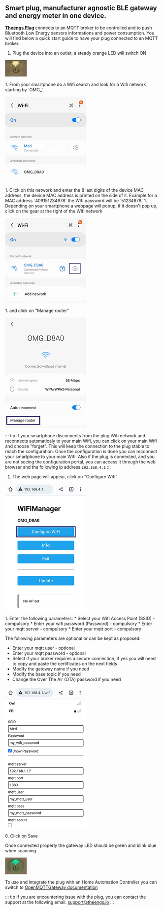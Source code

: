 
## Smart plug, manufacturer agnostic BLE gateway and energy meter in one device.

[**Theengs Plug**](https://shop.theengs.io/products/theengs-plug-smart-plug-ble-gateway-and-energy-consumption) connects to an MQTT broker to be controlled and to push Bluetooth Low Energy sensors informations and power consumption. You will find below a quick start guide to have your plug connected to an MQTT broker.

1. Plug the device into an outlet, a steady orange LED will switch ON
<p align="left">
  <img src="./img/Theengs-plug01-orange.png">
</p>
1. From your smartphone do a Wifi search and look for a Wifi network starting by `OMG_`
<p align="left">
  <img src="./img/Theengs-plug01-wifi.png">
</p>
1. Click on this network and enter the 8 last digits of the device MAC address, the device MAC address is printed on the side of it.
Example for a MAC address `409151234678` the Wifi password will be `51234678`
1. Depending on your smartphone a webpage will popup, if it doesn't pop up, click on the gear at the right of the Wifi network 
<p align="left">
  <img src="./img/Theengs-plug01-wifi-manage-gear.png">
</p>
1. and click on "Manage router"
<p align="left">
  <img src="./img/Theengs-plug01-wifi-manage-router.png">
</p>

::: tip
If your smartphone disconnects from the plug Wifi network and reconnects automaticaly to your main Wifi, you can click on your main Wifi and choose "forget".
This will keep the connection to the plug stable to reach the configuration. Once the configuration is done you can reconnect your smartphone to your main Wifi.
Also if the plug is connected, and you are not seeing the configuration portal, you can access it through the web browser and the following ip address `192.168.4.1`
:::

1. The web page will appear, click on "Configure Wifi"
<p align="left">
  <img src="./img/Theengs-plug01-wifi-manage-configure.png">
</p>
1. Enter the following parameters:
* Select your Wifi Access Point (SSID) - compulsory
* Enter your wifi password (Password) - compulsory
* Enter your mqtt server - compulsory
* Enter your mqtt port - compulsory

The following parameters are optional or can be kept as proposed:
* Enter your mqtt user - optional
* Enter your mqtt password - optional
* Select if your broker requires a secure connection, if yes you will need to copy and paste the certificates on the next fields
* Modify the gateway name if you need
* Modify the base topic if you need
* Change the Over The Air (OTA) password if you need
<p align="left">
  <img src="./img/Theengs-plug01-wifi-manage-parameter.png">
</p>
8. Click on Save

Once connected properly the gateway LED should be green and blink blue when scanning.
<p align="left">
  <img src="./img/Theengs-plug01-green.png">
</p>

To use and integrate the plug with an Home Automation Controller you can switch to [OpenMQTTGateway documentation](https://docs.openmqttgateway.com/use/ble.html)

::: tip
If you are encountering issue with the plug, you can contact the support at the following email: [support@theengs.io](mailto:florian@theengs.io)
:::
